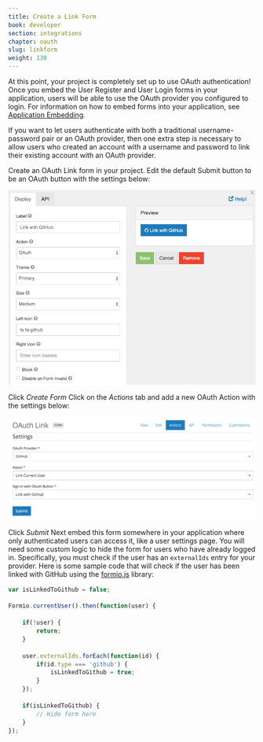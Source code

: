 ```yaml
---
title: Create a Link Form
book: developer
section: integrations
chapter: oauth
slug: linkform
weight: 130
---
```

At this point, your project is completely set up to use OAuth authentication! Once you embed the User Register and User Login forms in your application, users will be able to use the OAuth provider you configured to login. For information on how to embed forms into your application, see [Application Embedding](/api/#angular).

If you want to let users authenticate with both a traditional username-password pair or an OAuth provider, then one extra step is necessary to allow users who created an account with a username and password to link their existing account with an OAuth provider.

Create an OAuth Link form in your project.
Edit the default Submit button to be an OAuth button with the settings below:

![](/assets/img/oauth/project-oauth-link-button.png)

Click *Create Form*
Click on the *Actions* tab and add a new OAuth Action with the settings below:

![](/assets/img/oauth/project-link-oauth-action-edit.png)

Click *Submit*
Next embed this form somewhere in your application where only authenticated users can access it, like a user settings page. 
You will need some custom logic to hide the form for users who have already logged in. Specifically, you must check if the user has an `externalIds` entry for your provider. Here is some sample code that will check if the user has been linked with GitHub using the [formio.js](https://github.com/formio/formio.js) library:

```javascript
var isLinkedToGithub = false;

Formio.currentUser().then(function(user) {

    if(!user) {
        return;
    }

    user.externalIds.forEach(function(id) {
        if(id.type === 'github') {
            isLinkedToGithub = true;
        }
    });

    if(isLinkedToGithub) {
        // Hide form here
    }
});
```
